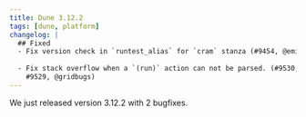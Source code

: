 ```yaml
---
title: Dune 3.12.2
tags: [dune, platform]
changelog: |
  ## Fixed
  - Fix version check in `runtest_alias` for `cram` stanza (#9454, @emillon)
  
  - Fix stack overflow when a `(run)` action can not be parsed. (#9530, fixes
    #9529, @gridbugs)
---
```

We just released version 3.12.2 with 2 bugfixes.
